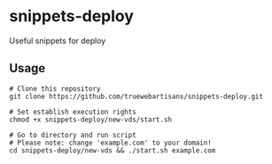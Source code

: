 # snippets-deploy

Useful snippets for deploy

## Usage

```console
# Clone this repository
git clone https://github.com/truewebartisans/snippets-deploy.git

# Set establish execution rights
chmod +x snippets-deploy/new-vds/start.sh

# Go to directory and run script
# Please note: change 'example.com' to your domain!
cd snippets-deploy/new-vds && ./start.sh example.com
```
